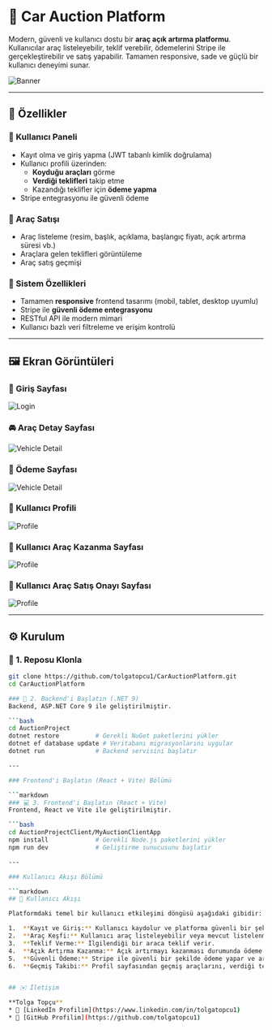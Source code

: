 # 🚗 Car Auction Platform

Modern, güvenli ve kullanıcı dostu bir **araç açık artırma platformu**. Kullanıcılar araç listeleyebilir, teklif verebilir, ödemelerini Stripe ile gerçekleştirebilir ve satış yapabilir. Tamamen responsive, sade ve güçlü bir kullanıcı deneyimi sunar.

![Banner](./screenshots/home.png)

---

## 📱 Özellikler

### 👤 Kullanıcı Paneli
- Kayıt olma ve giriş yapma (JWT tabanlı kimlik doğrulama)
- Kullanıcı profili üzerinden:
  - **Koyduğu araçları** görme
  - **Verdiği teklifleri** takip etme
  - Kazandığı teklifler için **ödeme yapma**
- Stripe entegrasyonu ile güvenli ödeme

### 🚙 Araç Satışı
- Araç listeleme (resim, başlık, açıklama, başlangıç fiyatı, açık artırma süresi vb.)
- Araçlara gelen teklifleri görüntüleme
- Araç satış geçmişi

### 🧠 Sistem Özellikleri
- Tamamen **responsive** frontend tasarımı (mobil, tablet, desktop uyumlu)
- Stripe ile **güvenli ödeme entegrasyonu**
- RESTful API ile modern mimari
- Kullanıcı bazlı veri filtreleme ve erişim kontrolü

---

## 🖼️ Ekran Görüntüleri


### 🔐 Giriş Sayfası
![Login](./screenshots/login.png)

### 🚘 Araç Detay Sayfası
![Vehicle Detail](./screenshots/vehicle-detail.png)

### 💸 Ödeme Sayfası
![Vehicle Detail](./screenshots/payment1.png)


### 👤 Kullanıcı Profili
![Profile](./screenshots/profile.png)

### 👤 Kullanıcı Araç Kazanma Sayfası
![Profile](./screenshots/win.png)

### 👤 Kullanıcı Araç Satış Onayı Sayfası
![Profile](./screenshots/sell.png)

---

## ⚙️ Kurulum

### 🔽 1. Reposu Klonla
```bash
git clone https://github.com/tolgatopcu1/CarAuctionPlatform.git
cd CarAuctionPlatform

### 🔧 2. Backend'i Başlatın (.NET 9)
Backend, ASP.NET Core 9 ile geliştirilmiştir.

```bash
cd AuctionProject
dotnet restore          # Gerekli NuGet paketlerini yükler
dotnet ef database update # Veritabanı migrasyonlarını uygular
dotnet run              # Backend servisini başlatır

---

### Frontend'i Başlatın (React + Vite) Bölümü

```markdown
### 💻 3. Frontend'i Başlatın (React + Vite)
Frontend, React ve Vite ile geliştirilmiştir.

```bash
cd AuctionProjectClient/MyAuctionClientApp
npm install             # Gerekli Node.js paketlerini yükler
npm run dev             # Geliştirme sunucusunu başlatır

---

### Kullanıcı Akışı Bölümü

```markdown
## 🚀 Kullanıcı Akışı

Platformdaki temel bir kullanıcı etkileşimi döngüsü aşağıdaki gibidir:

1.  **Kayıt ve Giriş:** Kullanıcı kaydolur ve platforma güvenli bir şekilde giriş yapar.
2.  **Araç Keşfi:** Kullanıcı araç listeleyebilir veya mevcut listelenmiş araçlara göz atabilir.
3.  **Teklif Verme:** İlgilendiği bir araca teklif verir.
4.  **Açık Artırma Kazanma:** Açık artırmayı kazanması durumunda ödeme sayfasına yönlendirilir.
5.  **Güvenli Ödeme:** Stripe ile güvenli bir şekilde ödeme yapar ve aracın sahibi olur.
6.  **Geçmiş Takibi:** Profil sayfasından geçmiş araçlarını, verdiği teklifleri ve kazandığı/kaybettiği açık artırmaları görüntüleyebilir.


## ✉️ İletişim

**Tolga Topçu**
* 💼 [LinkedIn Profilim](https://www.linkedin.com/in/tolgatopcu1)
* 🐙 [GitHub Profilim](https://github.com/tolgatopcu1)


